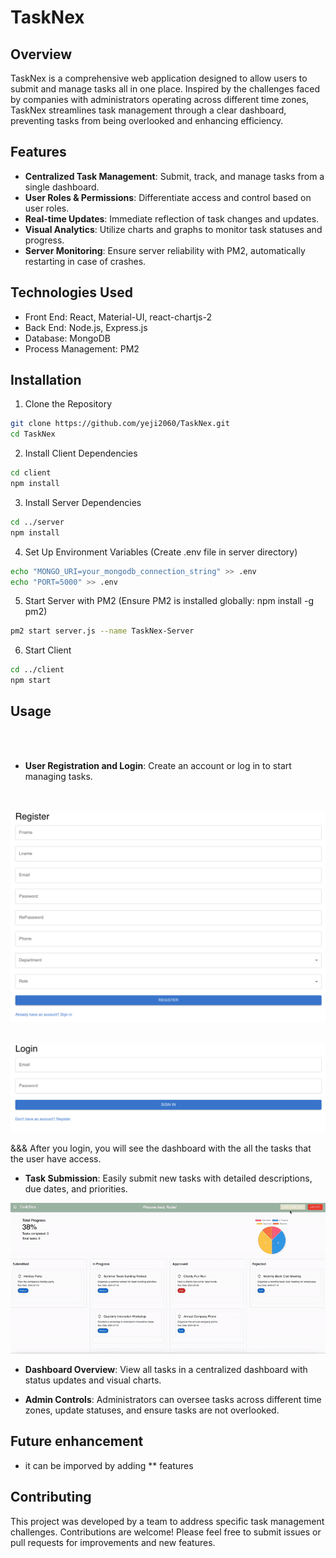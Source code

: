 # TaskNex


## Overview

TaskNex is a comprehensive web application designed to allow users to submit and manage tasks all in one place. Inspired by the challenges faced by companies with administrators operating across different time zones, TaskNex streamlines task management through a clear dashboard, preventing tasks from being overlooked and enhancing efficiency.

## Features

- **Centralized Task Management**: Submit, track, and manage tasks from a single dashboard.
- **User Roles & Permissions**: Differentiate access and control based on user roles.
- **Real-time Updates**: Immediate reflection of task changes and updates.
- **Visual Analytics**: Utilize charts and graphs to monitor task statuses and progress.
- **Server Monitoring**: Ensure server reliability with PM2, automatically restarting in case of crashes.


## Technologies Used


- Front End: React, Material-UI, react-chartjs-2
- Back End: Node.js, Express.js
- Database: MongoDB
- Process Management: PM2


## Installation

1. Clone the Repository

```sh
git clone https://github.com/yeji2060/TaskNex.git
cd TaskNex
```


2. Install Client Dependencies
```sh
cd client
npm install
```

3. Install Server Dependencies
```sh
cd ../server
npm install
```

4. Set Up Environment Variables (Create .env file in server directory)
```sh
echo "MONGO_URI=your_mongodb_connection_string" >> .env
echo "PORT=5000" >> .env
```

5. Start Server with PM2 
(Ensure PM2 is installed globally: npm install -g pm2)
```sh 
pm2 start server.js --name TaskNex-Server
```

6. Start Client
```sh
cd ../client
npm start
```



## Usage

<br><br>
- **User Registration and Login**: Create an account or log in to start managing tasks.

<br><br>
![register](./register.png)
<br><br>

![login](./login.png)

&&& After you login, you will see the dashboard with the all the tasks that the user have access.


- **Task Submission**: Easily submit new tasks with detailed descriptions, due dates, and priorities.

![creating a new task](./demo_new_task.gif)


- **Dashboard Overview**: View all tasks in a centralized dashboard with status updates and visual charts.


- **Admin Controls**: Administrators can oversee tasks across different time zones, update statuses, and ensure tasks are not overlooked.







## Future enhancement 

- it can be imporved by adding ** features


## Contributing

This project was developed by a team to address specific task management challenges. Contributions are welcome! Please feel free to submit issues or pull requests for improvements and new features.





